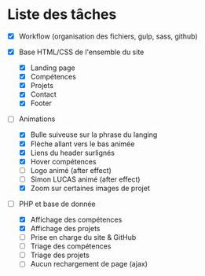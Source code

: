 # Liste des tâches

- [x] Workflow (organisation des fichiers, gulp, sass, github)

- [x] Base HTML/CSS de l'ensemble du site
  - [x] Landing page
  - [x] Compétences
  - [x] Projets
  - [x] Contact
  - [x] Footer

- [ ] Animations
  - [x] Bulle suiveuse sur la phrase du langing
  - [x] Flèche allant vers le bas animée
  - [x] Liens du header surlignés
  - [x] Hover compétences
  - [ ] Logo animé (after effect)
  - [ ] Simon LUCAS animé (after effect)
  - [x] Zoom sur certaines images de projet
  
- [ ] PHP et base de donnée
  - [x] Affichage des compétences
  - [x] Affichage des projets
  - [ ] Prise en charge du site & GitHub
  - [ ] Triage des compétences
  - [ ] Triage des projets
  - [ ] Aucun rechargement de page (ajax)